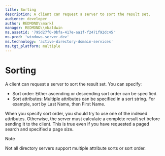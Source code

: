```yaml
---
title: Sorting
description: A client can request a server to sort the result set.
audience: developer
author: REDMOND\\markl
manager: REDMOND\\mbaldwin
ms.assetid: '795d27f0-0bfa-417e-aa1f-f2471f92dc45'
ms.prod: 'windows-server-dev'
ms.technology: 'active-directory-domain-services'
ms.tgt_platform: multiple
---
```


# Sorting

A client can request a server to sort the result set. You can specify:

-   Sort order: Either ascending or descending sort order can be specified.
-   Sort attributes: Multiple attributes can be specified in a sort string. For example, sort by Last Name, then First Name.

When you specify sort order, you should try to use one of the indexed attributes. Otherwise, the server must calculate a complete result set before sending it to the client. This is true even if you have requested a paged search and specified a page size.

> [!Note]  
> Not all directory servers support multiple attribute sorts or sort order.

 

 

 




